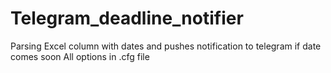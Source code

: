 # Telegram_deadline_notifier
Parsing Excel column with dates and pushes notification to telegram if date comes soon
All options in .cfg file
